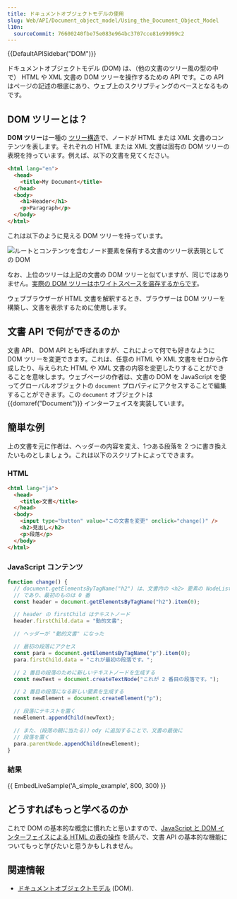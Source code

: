 ```yaml
---
title: ドキュメントオブジェクトモデルの使用
slug: Web/API/Document_object_model/Using_the_Document_Object_Model
l10n:
  sourceCommit: 76600240fbe75e083e964bc3707cce81e99999c2
---
```


{{DefaultAPISidebar("DOM")}}

ドキュメントオブジェクトモデル (DOM) は、（他の文書のツリー風の型の中で） HTML や XML 文書の DOM ツリーを操作するための API です。この API はページの記述の根底にあり、ウェブ上のスクリプティングのベースとなるものです。

## DOM ツリーとは？

**DOM ツリー**は一種の [ツリー構造](https://en.wikipedia.org/wiki/Tree_structure)で、ノードが HTML または XML 文書のコンテンツを表します。それぞれの HTML または XML 文書は固有の DOM ツリーの表現を持っています。例えば、以下の文書を見てください。

```html
<html lang="en">
  <head>
    <title>My Document</title>
  </head>
  <body>
    <h1>Header</h1>
    <p>Paragraph</p>
  </body>
</html>
```

これは以下のように見える DOM ツリーを持っています。

![ルートとコンテンツを含むノード要素を保有する文書のツリー状表現としての DOM](using_the_w3c_dom_level_1_core-doctree.jpg)

なお、上位のツリーは上記の文書の DOM ツリーと似ていますが、同じではありません。[実際の DOM ツリーはホワイトスペースを温存するからです](/ja/docs/Web/API/Document_Object_Model/Whitespace)。

ウェブブラウザーが HTML 文書を解釈するとき、ブラウザーは DOM ツリーを構築し、文書を表示するために使用します。

## 文書 API で何ができるのか

文書 API、 DOM API とも呼ばれますが、これによって何でも好きなように DOM ツリーを変更できます。これは、任意の HTML や XML 文書をゼロから作成したり、与えられた HTML や XML 文書の内容を変更したりすることができることを意味します。ウェブページの作者は、文書の DOM を JavaScript を使ってグローバルオブジェクトの `document` プロパティにアクセスすることで編集することができます。この `document` オブジェクトは {{domxref("Document")}} インターフェイスを実装しています。

## 簡単な例

上の文書を元に作者は、ヘッダーの内容を変え、1つある段落を 2 つに書き換えたいものとしましょう。これは以下のスクリプトによってできます。

### HTML

```html
<html lang="ja">
  <head>
    <title>文書</title>
  </head>
  <body>
    <input type="button" value="この文書を変更" onclick="change()" />
    <h2>見出し</h2>
    <p>段落</p>
  </body>
</html>
```

### JavaScript コンテンツ

```js
function change() {
  // document.getElementsByTagName("h2") は、文書内の <h2> 要素の NodeList
  // であり、最初のものは 0 番
  const header = document.getElementsByTagName("h2").item(0);

  // header の firstChild はテキストノード
  header.firstChild.data = "動的文書";

  // ヘッダーが "動的文書" になった

  // 最初の段落にアクセス
  const para = document.getElementsByTagName("p").item(0);
  para.firstChild.data = "これが最初の段落です。";

  // 2 番目の段落のために新しいテキストノードを生成する
  const newText = document.createTextNode("これが 2 番目の段落です。");

  // 2 番目の段落になる新しい要素を生成する
  const newElement = document.createElement("p");

  // 段落にテキストを置く
  newElement.appendChild(newText);

  // また、（段落の親に当たる)）ody に追加することで、文書の最後に
  // 段落を置く
  para.parentNode.appendChild(newElement);
}
```

### 結果

{{ EmbedLiveSample('A_simple_example', 800, 300) }}

## どうすればもっと学べるのか

これで DOM の基本的な概念に慣れたと思いますので、[JavaScript と DOM インターフェイスによる HTML の表の操作](/ja/docs/Web/API/Document_Object_Model/Traversing_an_HTML_table_with_JavaScript_and_DOM_Interfaces) を読んで、文書 API の基本的な機能についてもっと学びたいと思うかもしれません。

## 関連情報

- [ドキュメントオブジェクトモデル](/ja/docs/Web/API/Document_Object_Model) (DOM).
